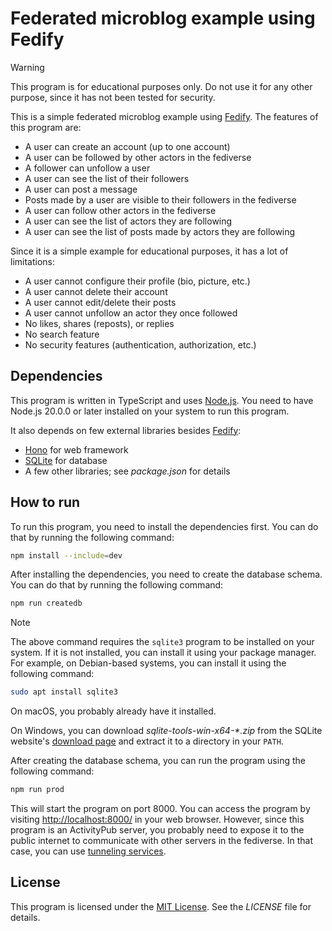 Federated microblog example using Fedify
========================================

> [!WARNING]
> This program is for educational purposes only. Do not use it for any other
> purpose, since it has not been tested for security.

This is a simple federated microblog example using [Fedify].  The features of
this program are:

 -  A user can create an account (up to one account)
 -  A user can be followed by other actors in the fediverse
 -  A follower can unfollow a user
 -  A user can see the list of their followers
 -  A user can post a message
 -  Posts made by a user are visible to their followers in the fediverse
 -  A user can follow other actors in the fediverse
 -  A user can see the list of actors they are following
 -  A user can see the list of posts made by actors they are following

Since it is a simple example for educational purposes, it has a lot of
limitations:

 -  A user cannot configure their profile (bio, picture, etc.)
 -  A user cannot delete their account
 -  A user cannot edit/delete their posts
 -  A user cannot unfollow an actor they once followed
 -  No likes, shares (reposts), or replies
 -  No search feature
 -  No security features (authentication, authorization, etc.)

[Fedify]: https://fedify.dev/


Dependencies
------------

This program is written in TypeScript and uses [Node.js].  You need to have
Node.js 20.0.0 or later installed on your system to run this program.

It also depends on few external libraries besides [Fedify]:

 -  [Hono] for web framework
 -  [SQLite] for database
 -  A few other libraries; see *package.json* for details

[Node.js]: https://nodejs.org/
[Hono]: https://hono.dev/
[SQLite]: https://www.sqlite.org/


How to run
----------

To run this program, you need to install the dependencies first.  You can do
that by running the following command:

~~~~ sh
npm install --include=dev
~~~~

After installing the dependencies, you need to create the database schema.
You can do that by running the following command:

~~~~ sh
npm run createdb
~~~~

> [!NOTE]
> The above command requires the `sqlite3` program to be installed on your
> system.  If it is not installed, you can install it using your package
> manager.  For example, on Debian-based systems, you can install it using the
> following command:
>
> ~~~~ sh
> sudo apt install sqlite3
> ~~~~
>
> On macOS, you probably already have it installed.
>
> On Windows, you can download *sqlite-tools-win-x64-\*.zip* from the SQLite
> website's [download page][1] and extract it to a directory in your `PATH`.

After creating the database schema, you can run the program using the following
command:

~~~~ sh
npm run prod
~~~~

This will start the program on port 8000.  You can access the program by
visiting <http://localhost:8000/> in your web browser.  However, since this
program is an ActivityPub server, you probably need to expose it to the public
internet to communicate with other servers in the fediverse.  In that case, you
can use [tunneling services][2].

[1]: https://www.sqlite.org/download.html
[2]: https://fedify.dev/manual/test#exposing-a-local-server-to-the-public


License
-------

This program is licensed under the [MIT License].  See the *LICENSE* file for
details.

[MIT License]: https://minhee.mit-license.org/2024/
